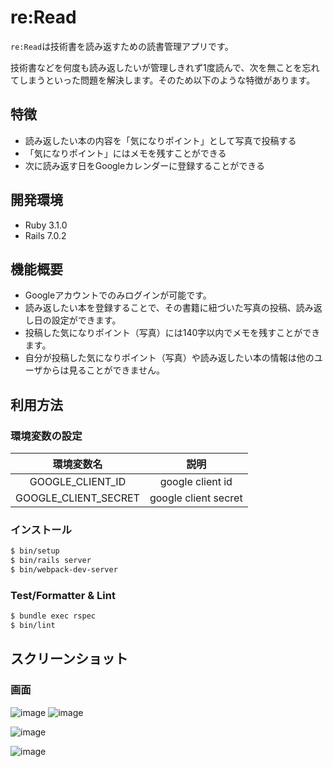 # re:Read
`re:Read`は技術書を読み返すための読書管理アプリです。

技術書などを何度も読み返したいが管理しきれず1度読んで、次を無ことを忘れてしまうといった問題を解決します。そのため以下のような特徴があります。
## 特徴
- 読み返したい本の内容を「気になりポイント」として写真で投稿する
- 「気になりポイント」にはメモを残すことができる
- 次に読み返す日をGoogleカレンダーに登録することができる


## 開発環境
- Ruby 3.1.0
- Rails 7.0.2

## 機能概要
- Googleアカウントでのみログインが可能です。
- 読み返したい本を登録することで、その書籍に紐づいた写真の投稿、読み返し日の設定ができます。
- 投稿した気になりポイント（写真）には140字以内でメモを残すことができます。
- 自分が投稿した気になりポイント（写真）や読み返したい本の情報は他のユーザからは見ることができません。

## 利用方法
### 環境変数の設定
| 環境変数名 | 説明 |
| :-: | :-: |
| GOOGLE_CLIENT_ID | google client id |
| GOOGLE_CLIENT_SECRET | google client secret |

### インストール
```bash
$ bin/setup
$ bin/rails server
$ bin/webpack-dev-server
```

### Test/Formatter & Lint
```bash
$ bundle exec rspec
$ bin/lint
```

## スクリーンショット
### 画面
![image](https://user-images.githubusercontent.com/57053236/159634918-2b59fac5-da5e-4926-bd70-450cd5c57440.png)
![image](https://user-images.githubusercontent.com/57053236/159635051-a7472660-c4f3-41e8-9ba1-46948bf6cb2a.png)

![image](https://user-images.githubusercontent.com/57053236/159635140-3105188a-9847-475c-8c5e-649964bc2cda.png)

![image](https://user-images.githubusercontent.com/57053236/159635285-396d7767-cf3b-4c12-8c6c-aaf7e161ccd2.png)
